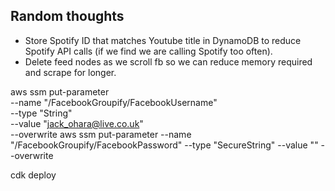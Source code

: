 ## Random thoughts
- Store Spotify ID that matches Youtube title in DynamoDB to reduce Spotify API calls (if we find we are calling Spotify too often).
- Delete feed nodes as we scroll fb so we can reduce memory required and scrape for longer.



aws ssm put-parameter \
    --name "/FacebookGroupify/FacebookUsername" \
    --type "String" \
    --value "jack_ohara@live.co.uk" \
    --overwrite
aws ssm put-parameter --name "/FacebookGroupify/FacebookPassword" --type "SecureString" --value "" --overwrite



cdk deploy
